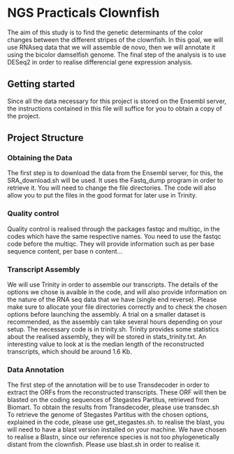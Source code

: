 # NGS Practicals Clownfish

The aim of this study is to find the genetic determinants of the color changes between the different stripes of the clownfish. 
In this goal, we will use RNAseq data that we will assemble de novo, then we will annotate it using the bicolor damselfish genome. The final step of the analysis is to use DESeq2 in order to realise differencial gene expression analysis.

## Getting started
Since all the data necessary for this project is stored on the Ensembl server, the instructions contained in this file will suffice for you to obtain a copy of the project. 

## Project Structure

### Obtaining the Data

The first step is to download the data from the Ensembl server, for this, the SRA_download.sh will be used. It uses the Fastq_dump program in order to retrieve it. You will need to change the file directories. The code will also allow you to put the files in the good format for later use in Trinity. 

### Quality control

Quality control is realised through the packages fastqc and multiqc, in the codes which have the same respective names. You need to use the fastqc code before the multiqc. They will provide information such as per base sequence content, per base n content...

### Transcript Assembly

We will use Trinity in order to assemble our transcripts. The details of the options we chose is avaible in the code, and will also provide information on the nature of the RNA seq data that we have (single end reverse). Please make sure to allocate your file directories correctly and to check the chosen options before launching the assembly. A trial on a smaller dataset is recommended, as the assembly can take several hours depending on your setup. 
The necessary code is in trinity.sh.
Trinity provides some statistics about the realised assembly, they will be stored in stats_trinity.txt. An interesting value to look at is the median length of the reconstructed transcripts, which should be around 1.6 Kb. 

### Data Annotation

The first step of the annotation will be to use Transdecoder in order to extract the ORFs from the reconstructed transcripts. 
These ORF will then be blasted on the coding sequences of Stegastes Partitus, retrieved from Biomart. 
To obtain the results from Transdecoder, please use transdec.sh
To retrieve the genome of Stegastes Partitus with the chosen options, explained in the code, please use get_stegastes.sh. 
to realise the blast, you will need to have a blast version installed on your machine. We have chosen to realise a Blastn, since our reference species is not too phylogenetically distant from the clownfish. 
Please use blast.sh in order to realise it. 



